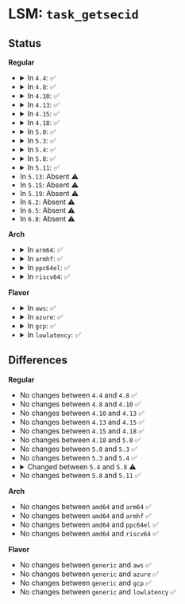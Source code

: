 # LSM: <code>task_getsecid</code>

## Status
<b>Regular</b>
<ul>
<li>
<details>
<summary>In <code>4.4</code>: ✅</summary>

```c
void security_task_getsecid(struct task_struct *p, u32 *secid);
```
</details>
</li>
<li>
<details>
<summary>In <code>4.8</code>: ✅</summary>

```c
void security_task_getsecid(struct task_struct *p, u32 *secid);
```
</details>
</li>
<li>
<details>
<summary>In <code>4.10</code>: ✅</summary>

```c
void security_task_getsecid(struct task_struct *p, u32 *secid);
```
</details>
</li>
<li>
<details>
<summary>In <code>4.13</code>: ✅</summary>

```c
void security_task_getsecid(struct task_struct *p, u32 *secid);
```
</details>
</li>
<li>
<details>
<summary>In <code>4.15</code>: ✅</summary>

```c
void security_task_getsecid(struct task_struct *p, u32 *secid);
```
</details>
</li>
<li>
<details>
<summary>In <code>4.18</code>: ✅</summary>

```c
void security_task_getsecid(struct task_struct *p, u32 *secid);
```
</details>
</li>
<li>
<details>
<summary>In <code>5.0</code>: ✅</summary>

```c
void security_task_getsecid(struct task_struct *p, u32 *secid);
```
</details>
</li>
<li>
<details>
<summary>In <code>5.3</code>: ✅</summary>

```c
void security_task_getsecid(struct task_struct *p, u32 *secid);
```
</details>
</li>
<li>
<details>
<summary>In <code>5.4</code>: ✅</summary>

```c
void security_task_getsecid(struct task_struct *p, u32 *secid);
```
</details>
</li>
<li>
<details>
<summary>In <code>5.8</code>: ✅</summary>

```c
void security_task_getsecid(struct task_struct *p, struct lsmblob *blob);
```
</details>
</li>
<li>
<details>
<summary>In <code>5.11</code>: ✅</summary>

```c
void security_task_getsecid(struct task_struct *p, struct lsmblob *blob);
```
</details>
</li>
<li>
In <code>5.13</code>: Absent ⚠️
</li>
<li>
In <code>5.15</code>: Absent ⚠️
</li>
<li>
In <code>5.19</code>: Absent ⚠️
</li>
<li>
In <code>6.2</code>: Absent ⚠️
</li>
<li>
In <code>6.5</code>: Absent ⚠️
</li>
<li>
In <code>6.8</code>: Absent ⚠️
</li>
</ul>
<b>Arch</b>
<ul>
<li>
<details>
<summary>In <code>arm64</code>: ✅</summary>

```c
void security_task_getsecid(struct task_struct *p, u32 *secid);
```
</details>
</li>
<li>
<details>
<summary>In <code>armhf</code>: ✅</summary>

```c
void security_task_getsecid(struct task_struct *p, u32 *secid);
```
</details>
</li>
<li>
<details>
<summary>In <code>ppc64el</code>: ✅</summary>

```c
void security_task_getsecid(struct task_struct *p, u32 *secid);
```
</details>
</li>
<li>
<details>
<summary>In <code>riscv64</code>: ✅</summary>

```c
void security_task_getsecid(struct task_struct *p, u32 *secid);
```
</details>
</li>
</ul>
<b>Flavor</b>
<ul>
<li>
<details>
<summary>In <code>aws</code>: ✅</summary>

```c
void security_task_getsecid(struct task_struct *p, u32 *secid);
```
</details>
</li>
<li>
<details>
<summary>In <code>azure</code>: ✅</summary>

```c
void security_task_getsecid(struct task_struct *p, u32 *secid);
```
</details>
</li>
<li>
<details>
<summary>In <code>gcp</code>: ✅</summary>

```c
void security_task_getsecid(struct task_struct *p, u32 *secid);
```
</details>
</li>
<li>
<details>
<summary>In <code>lowlatency</code>: ✅</summary>

```c
void security_task_getsecid(struct task_struct *p, u32 *secid);
```
</details>
</li>
</ul>

## Differences
<b>Regular</b>
<ul>
<li>
No changes between <code>4.4</code> and <code>4.8</code> ✅
</li>
<li>
No changes between <code>4.8</code> and <code>4.10</code> ✅
</li>
<li>
No changes between <code>4.10</code> and <code>4.13</code> ✅
</li>
<li>
No changes between <code>4.13</code> and <code>4.15</code> ✅
</li>
<li>
No changes between <code>4.15</code> and <code>4.18</code> ✅
</li>
<li>
No changes between <code>4.18</code> and <code>5.0</code> ✅
</li>
<li>
No changes between <code>5.0</code> and <code>5.3</code> ✅
</li>
<li>
No changes between <code>5.3</code> and <code>5.4</code> ✅
</li>
<li>
<details>
<summary>Changed between <code>5.4</code> and <code>5.8</code> ⚠️</summary>
<ul>
<li>
<b>Param added. </b>
<code>struct lsmblob *blob</code>
</li>
<li>
<b>Param removed. </b>
<code>u32 *secid</code>
</li>
</ul>
</details>
</li>
<li>
No changes between <code>5.8</code> and <code>5.11</code> ✅
</li>
</ul>
<b>Arch</b>
<ul>
<li>
No changes between <code>amd64</code> and <code>arm64</code> ✅
</li>
<li>
No changes between <code>amd64</code> and <code>armhf</code> ✅
</li>
<li>
No changes between <code>amd64</code> and <code>ppc64el</code> ✅
</li>
<li>
No changes between <code>amd64</code> and <code>riscv64</code> ✅
</li>
</ul>
<b>Flavor</b>
<ul>
<li>
No changes between <code>generic</code> and <code>aws</code> ✅
</li>
<li>
No changes between <code>generic</code> and <code>azure</code> ✅
</li>
<li>
No changes between <code>generic</code> and <code>gcp</code> ✅
</li>
<li>
No changes between <code>generic</code> and <code>lowlatency</code> ✅
</li>
</ul>
